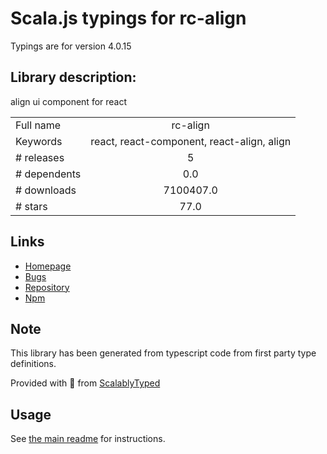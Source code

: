 
# Scala.js typings for rc-align

Typings are for version 4.0.15

## Library description:
align ui component for react

|                    |                 |
| ------------------ | :-------------: |
| Full name          | rc-align |
| Keywords           | react, react-component, react-align, align |
| # releases         | 5 |
| # dependents       | 0.0 |
| # downloads        | 7100407.0 |
| # stars            | 77.0 |

## Links
- [Homepage](http://github.com/react-component/align)
- [Bugs](http://github.com/react-component/align/issues)
- [Repository](https://github.com/react-component/align)
- [Npm](https://www.npmjs.com/package/rc-align)
    


## Note
This library has been generated from typescript code from first party type definitions.

Provided with :purple_heart: from [ScalablyTyped](https://github.com/oyvindberg/ScalablyTyped)

## Usage
See [the main readme](../../readme.md) for instructions.


